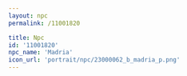 ```yaml
---
layout: npc
permalink: /11001820

title: Npc
id: '11001820'
npc_name: 'Madria'
icon_url: 'portrait/npc/23000062_b_madria_p.png'
---
```


